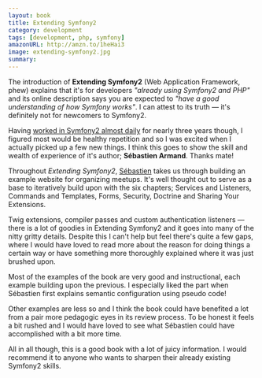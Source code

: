 ```yaml
---
layout: book
title: Extending Symfony2
category: development
tags: [development, php, symfony]
amazonURL: http://amzn.to/1heHai3
image: extending-symfony2.jpg
summary: 
---
```

The introduction of **Extending Symfony2** (Web Application Framework, phew) explains that it's for developers *"already using Symfony2 and PHP"* and its online description says you are expected to *"have a good understanding of how Symfony works"*. I can attest to its truth — it's definitely not for newcomers to Symfony2.

Having [worked in Symfony2 almost daily](/symfony/) for nearly three years though, I figured most would be healthy repetition and so I was excited when I actually picked up a few new things. I think this goes to show the skill and wealth of experience of it's author; **Sébastien Armand**. Thanks mate!

Throughout *Extending Symfony2*, [Sébastien](http://khep.in/) takes us through building an example website for organizing meetups. It's well thought out to serve as a base to iteratively build upon with the six chapters; Services and Listeners, Commands and Templates, Forms, Security, Doctrine and Sharing Your Extensions.

Twig extensions, compiler passes and custom authentication listeners — there is a lot of goodies in Extending Symfony2 and it goes into many of the nitty gritty details. Despite this I can't help but feel there's quite a few gaps, where I would have loved to read more about the reason for doing things a certain way or have something more thoroughly explained where it was just brushed upon.

Most of the examples of the book are very good and instructional, each example building upon the previous. I especially liked the part when Sébastien first explains semantic configuration using pseudo code!

Other examples are less so and I think the book could have benefited a lot from a pair more pedagogic eyes in its review process. To be honest it feels a bit rushed and I would have loved to see what Sébastien could have accomplished with a bit more time.

All in all though, this is a good book with a lot of juicy information. I would recommend it to anyone who wants to sharpen their already existing Symfony2 skills.
